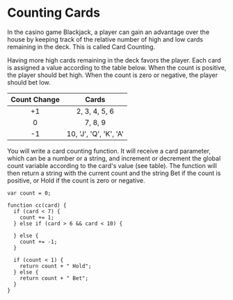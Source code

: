 # Counting Cards

In the casino game Blackjack, a player can gain an advantage over the house by keeping track of the relative number of high and low cards remaining in the deck. This is called Card Counting.

Having more high cards remaining in the deck favors the player. Each card is assigned a value according to the table below. When the count is positive, the player should bet high. When the count is zero or negative, the player should bet low.

| Count Change |          Cards         |
|:------------:|:----------------------:|
|      +1      |      2, 3, 4, 5, 6     |
|       0      |         7, 8, 9        |
|      -1      | 10, 'J', 'Q', 'K', 'A' |

You will write a card counting function. It will receive a card parameter, which can be a number or a string, and increment or decrement the global count variable according to the card's value (see table). The function will then return a string with the current count and the string Bet if the count is positive, or Hold if the count is zero or negative. 

```
var count = 0;

function cc(card) {
  if (card < 7) {
    count += 1;
  } else if (card > 6 && card < 10) {

  } else {
    count += -1;
  }

  if (count < 1) {
    return count + " Hold";
  } else {
    return count + " Bet";
  }
}
```